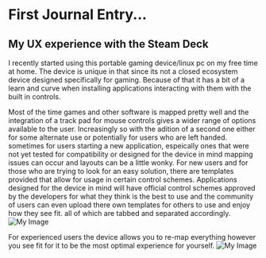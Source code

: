 # First Journal Entry...
## My UX experience with the Steam Deck

I recently started using this portable gaming device/linux pc on my free time at home. The device is unique in that since its not a closed ecosystem device designed specifically for gaming. Because of that it has a bit of a learn and curve when installing applications interacting with them with the built in controls.

Most of the time games and other software is mapped pretty well and the integration of a track pad for mouse controls gives a wider range of options available to the user. Increasingly so with the adition of a second one either for some alternate use or potentially for users who are left handed.
sometimes for users starting a new application, espeically ones that were not yet tested for compatibility or designed for the device in mind mapping issues can occur and layouts can be a little wonky.
For new users and for those who are trying to look for an easy solution, there are templates provided that allow for usage in certain control schemes. Applications designed for the device in mind will have official control schemes approved by the developers for what they think is the best to use and the community of users can even upload there own templates for others to use and enjoy how they see fit. all of which are tabbed and separated accordingly.
![My Image](/ux-portfolio-cgutierrez57/assets/deck_screenshot1.jpeg)

For experienced users the device allows you to re-map everything however you see fit for it to be the most optimal experience for yourself.
![My Image](/ux-portfolio-cgutierrez57/assets/deck_screenshot2.jpeg)
